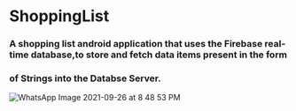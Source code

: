 # ShoppingList

### A shopping list android application that uses the Firebase real-time database,to store and fetch data items present in the form 
### of Strings into the Databse Server.

![WhatsApp Image 2021-09-26 at 8 48 53 PM](https://user-images.githubusercontent.com/60807484/134814179-d9d7f4aa-acdc-4ede-8e15-5a0360ce5d06.jpeg)
